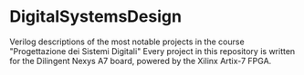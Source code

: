 # DigitalSystemsDesign
Verilog descriptions of the most notable projects in the course "Progettazione dei Sistemi Digitali"
Every project in this repository is written for the Dilingent Nexys A7 board, powered by the Xilinx Artix-7 FPGA.

